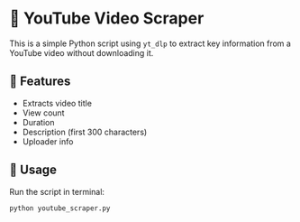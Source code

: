 # 🎥 YouTube Video Scraper

This is a simple Python script using `yt_dlp` to extract key information from a YouTube video without downloading it.

## 📌 Features
- Extracts video title
- View count
- Duration
- Description (first 300 characters)
- Uploader info

## 🚀 Usage

Run the script in terminal:

```bash
python youtube_scraper.py
